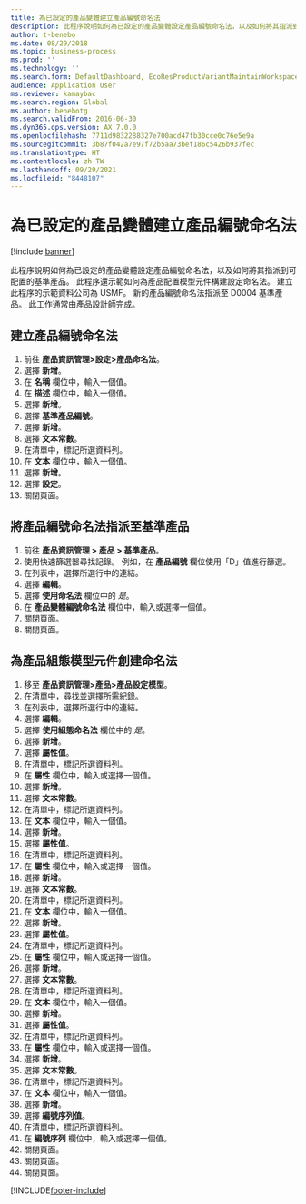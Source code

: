 ```yaml
---
title: 為已設定的產品變體建立產品編號命名法
description: 此程序說明如何為已設定的產品變體設定產品編號命名法，以及如何將其指派到可配置的基準產品。
author: t-benebo
ms.date: 08/29/2018
ms.topic: business-process
ms.prod: ''
ms.technology: ''
ms.search.form: DefaultDashboard, EcoResProductVariantMaintainWorkspace, EcoResNomenclature, EcoResProductListPage, EcoResProductDetails, PCProductConfigurationModelListPage, PCProductConfigurationModelDetails
audience: Application User
ms.reviewer: kamaybac
ms.search.region: Global
ms.author: benebotg
ms.search.validFrom: 2016-06-30
ms.dyn365.ops.version: AX 7.0.0
ms.openlocfilehash: 7711d9832288327e700acd47fb30cce0c76e5e9a
ms.sourcegitcommit: 3b87f042a7e97f72b5aa73bef186c5426b937fec
ms.translationtype: HT
ms.contentlocale: zh-TW
ms.lasthandoff: 09/29/2021
ms.locfileid: "8448107"
---
```

# <a name="create-a-product-number-nomenclature-for-configured-product-variants"></a>為已設定的產品變體建立產品編號命名法

[!include [banner](../../includes/banner.md)]

此程序說明如何為已設定的產品變體設定產品編號命名法，以及如何將其指派到可配置的基準產品。 此程序還示範如何為產品配置模型元件構建設定命名法。 建立此程序的示範資料公司為 USMF。 新的產品編號命名法指派至 D0004 基準產品。 此工作通常由產品設計師完成。

## <a name="create-a-product-number-nomenclature"></a>建立產品編號命名法

1. 前往 **產品資訊管理\>設定\>產品命名法**。
1. 選擇 **新增**。
1. 在 **名稱** 欄位中，輸入一個值。
1. 在 **描述** 欄位中，輸入一個值。
1. 選擇 **新增**。
1. 選擇 **基準產品編號**。
1. 選擇 **新增**。
1. 選擇 **文本常數**。
1. 在清單中，標記所選資料列。
1. 在 **文本** 欄位中，輸入一個值。
1. 選擇 **新增**。
1. 選擇 **設定**。
1. 關閉頁面。

## <a name="assign-the-product-number-nomenclature-to-a-product-master"></a>將產品編號命名法指派至基準產品

1. 前往 **產品資訊管理 \> 產品 \> 基準產品**。
1. 使用快速篩選器尋找記錄。 例如，在 **產品編號** 欄位使用「D」值進行篩選。
1. 在列表中，選擇所選行中的連結。
1. 選擇 **編輯**。
1. 選擇 **使用命名法** 欄位中的 *是*。
1. 在 **產品變體編號命名法** 欄位中，輸入或選擇一個值。
1. 關閉頁面。
1. 關閉頁面。

## <a name="create-nomenclature-for-a-product-configuration-model-component"></a>為產品組態模型元件創建命名法

1. 移至 **產品資訊管理\>產品\>產品設定模型**。
1. 在清單中，尋找並選擇所需紀錄。
1. 在列表中，選擇所選行中的連結。
1. 選擇 **編輯**。
1. 選擇 **使用組態命名法** 欄位中的 *是*。
1. 選擇 **新增**。
1. 選擇 **屬性值**。
1. 在清單中，標記所選資料列。
1. 在 **屬性** 欄位中，輸入或選擇一個值。
1. 選擇 **新增**。
1. 選擇 **文本常數**。
1. 在清單中，標記所選資料列。
1. 在 **文本** 欄位中，輸入一個值。
1. 選擇 **新增**。
1. 選擇 **屬性值**。
1. 在清單中，標記所選資料列。
1. 在 **屬性** 欄位中，輸入或選擇一個值。
1. 選擇 **新增**。
1. 選擇 **文本常數**。
1. 在清單中，標記所選資料列。
1. 在 **文本** 欄位中，輸入一個值。
1. 選擇 **新增**。
1. 選擇 **屬性值**。
1. 在清單中，標記所選資料列。
1. 在 **屬性** 欄位中，輸入或選擇一個值。
1. 選擇 **新增**。
1. 選擇 **文本常數**。
1. 在清單中，標記所選資料列。
1. 在 **文本** 欄位中，輸入一個值。
1. 選擇 **新增**。
1. 選擇 **屬性值**。
1. 在清單中，標記所選資料列。
1. 在 **屬性** 欄位中，輸入或選擇一個值。
1. 選擇 **新增**。
1. 選擇 **文本常數**。
1. 在清單中，標記所選資料列。
1. 在 **文本** 欄位中，輸入一個值。
1. 選擇 **新增**。
1. 選擇 **編號序列值**。
1. 在清單中，標記所選資料列。
1. 在 **編號序列** 欄位中，輸入或選擇一個值。
1. 關閉頁面。
1. 關閉頁面。
1. 關閉頁面。

[!INCLUDE[footer-include](../../../includes/footer-banner.md)]